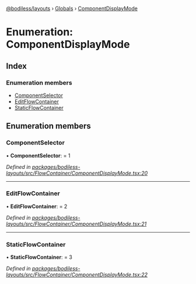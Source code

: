 [@bodiless/layouts](../README.md) › [Globals](../globals.md) › [ComponentDisplayMode](componentdisplaymode.md)

# Enumeration: ComponentDisplayMode

## Index

### Enumeration members

* [ComponentSelector](componentdisplaymode.md#componentselector)
* [EditFlowContainer](componentdisplaymode.md#editflowcontainer)
* [StaticFlowContainer](componentdisplaymode.md#staticflowcontainer)

## Enumeration members

###  ComponentSelector

• **ComponentSelector**: = 1

*Defined in [packages/bodiless-layouts/src/FlowContainer/ComponentDisplayMode.tsx:20](https://github.com/VancheeZze/Bodiless-JS/blob/c09d22d9/packages/bodiless-layouts/src/FlowContainer/ComponentDisplayMode.tsx#L20)*

___

###  EditFlowContainer

• **EditFlowContainer**: = 2

*Defined in [packages/bodiless-layouts/src/FlowContainer/ComponentDisplayMode.tsx:21](https://github.com/VancheeZze/Bodiless-JS/blob/c09d22d9/packages/bodiless-layouts/src/FlowContainer/ComponentDisplayMode.tsx#L21)*

___

###  StaticFlowContainer

• **StaticFlowContainer**: = 3

*Defined in [packages/bodiless-layouts/src/FlowContainer/ComponentDisplayMode.tsx:22](https://github.com/VancheeZze/Bodiless-JS/blob/c09d22d9/packages/bodiless-layouts/src/FlowContainer/ComponentDisplayMode.tsx#L22)*
